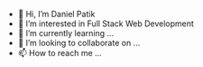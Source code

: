 - 👋 Hi, I’m Daniel Patik
- 👀 I’m interested in Full Stack Web Development
- 🌱 I’m currently learning ... 
- 💞️ I’m looking to collaborate on ...
- 📫 How to reach me ...

<!---
PatikD/PatikD is a ✨ special ✨ repository because its `README.md` (this file) appears on your GitHub profile.
You can click the Preview link to take a look at your changes.
--->
